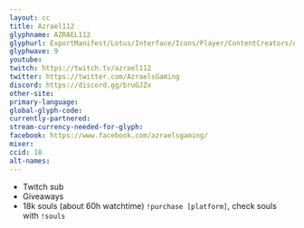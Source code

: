 ```yaml
---
layout: cc
title: Azrael112
glyphname: AZRAEL112
glyphurl: ExportManifest/Lotus/Interface/Icons/Player/ContentCreators/Azrael112.png
glyphwave: 9
youtube:
twitch: https://twitch.tv/azrael112
twitter: https://twitter.com/AzraelsGaming
discord: https://discord.gg/bruGJZx
other-site:
primary-language:
global-glyph-code:
currently-partnered:
stream-currency-needed-for-glyph:
facebook: https://www.facebook.com/azraelsgaming/
mixer:
ccid: 18
alt-names:
---
```

* Twitch sub
* Giveaways
* 18k souls (about 60h watchtime) `!purchase [platform]`, check souls with `!souls`
